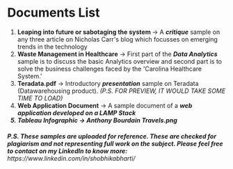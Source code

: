 # Documents List
<ol>
  <li> <b>Leaping into future or sabotaging the system </b>-> A <b><i>critique</i></b> sample on any three article on Nicholas Carr's blog which focusses on emerging trends in the technology</li>

  <li> <b>Waste Management in Healthcare</b> -> First part of the <b><i>Data Analytics</i></b> sample is to discuss the basic Analytics overview and second part is to solve the business challenges faced by the 'Carolina Healthcare System.'</li>

  <li> <b>Teradata.pdf</b> -> Introductory <b><i>presentation</i></b> sample on Teradata (Datawarehousing product). <i>(P.S. FOR PREVIEW, IT WOULD TAKE SOME TIME TO LOAD)</i></li>

  <li> <b>Web Application Document</b> -> A sample document of a <b><i>web application developed on a LAMP Stack</li>

  <li> <b>Tableau Infographic</b> -> Anthony Bourdain Travels.png</li>
</ol>

<h6><b><i>P.S. These samples are uploaded for reference. These are checked for plagiarism and not representing full work on the subject. Please feel free to contact on my LinkedIn to know more:</i></b> https://www.linkedin.com/in/shobhikabharti/</h6>
